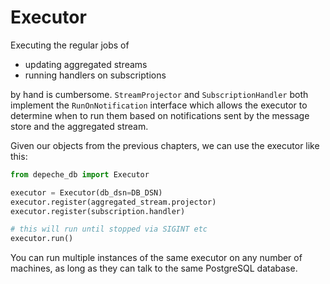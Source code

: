 # Executor

Executing the regular jobs of

* updating aggregated streams
* running handlers on subscriptions

by hand is cumbersome. `StreamProjector` and `SubscriptionHandler` both
implement the `RunOnNotification` interface which allows the executor to
determine when to run them based on notifications sent by the message store and
the aggregated stream.

Given our objects from the previous chapters, we can use the executor like this:

```python
from depeche_db import Executor

executor = Executor(db_dsn=DB_DSN)
executor.register(aggregated_stream.projector)
executor.register(subscription.handler)

# this will run until stopped via SIGINT etc
executor.run()
```

You can run multiple instances of the same executor on any number of machines,
as long as they can talk to the same PostgreSQL database.

